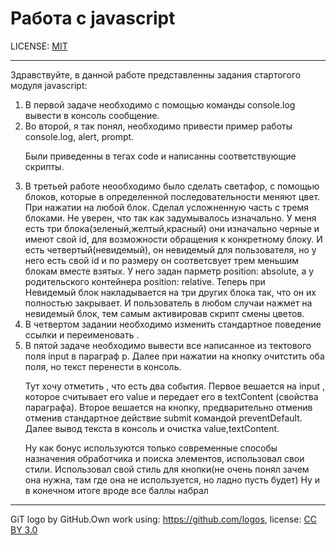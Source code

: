 # Работа с javascript

LICENSE: [MIT](./license.md)

---
Здравствуйте, в данной работе представленны задания стартогого модуля javascript:<p> 
1) В первой задаче необходимо с помощью команды console.log вывести в консоль сообщение.
2) Во второй, я так понял, необходимо привести пример работы console.log, alert, prompt.<p>
Были приведенны в тегах code и написанны соответствующие скрипты.
3) В третьей работе неообходимо было сделать светафор, с помощью блоков, которые
в определенной последовательности меняют цвет. При нажатии на любой блок. Сделал усложненную часть с тремя блоками.
Не уверен, что так как задумывалось изначально. У меня есть три блока(зеленый,желтый,красный) они изначально черные
и имеют свой id, для возможности обращения к конкретному блоку. И есть четвертый(невидемый), он невидемый
для пользователя, но у него есть свой id и по размеру он соответсвует трем меньшим блокам вместе взятых.
У него задан парметр position: absolute, а у родительского контейнера position: relative. Теперь при  
Невидемый блок накладывается на три других блока так, что он их полностью закрывает. И пользователь в любом случаи
нажмет на невидемый блок, тем самым активировав скрипт смены цветов.
4) В четвертом задании необходимо изменить стандартное поведение ссылки и переименовать .    
5) В пятой задаче необходимо вывести все написанное из тектового поля input в параграф p. Далее при нажатии
на кнопку очитстить оба поля, но текст перенести в консоль.<p>
Тут хочу отметить , что есть два события. Первое вешается на input , которое считывает его value и передает
его в textContent (свойства параграфа). Второе вешается на кнопку, предварительно отменив отменив стандартное
действие submit командой preventDefault. Далее вывод текста в консоль и очистка value,textContent.<p><p>
   Ну как бонус используются только современные способы назначения обработчика и поиска элементов, использовал свои стили.
   Использовал свой стиль для кнопки(не очень понял зачем она нужна, там где она не используется, но ладно пусть будет)
   Ну и в конечном итоге вроде все баллы набрал
---

GiT logo by GitHub.Own work using: https://github.com/logos, 
license: [CC BY 3.0](https://creativecommons.org/licenses/by/3.0/deed.ru)
